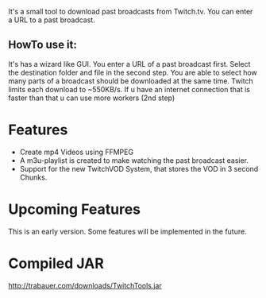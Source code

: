 It's a small tool to download past broadcasts from Twitch.tv. You can enter a URL to a past broadcast.

## HowTo use it:
It's has a wizard like GUI. You enter a URL of a past broadcast first. Select the destination folder and file in the
second step. You are able to select how many parts of a broadcast should be downloaded at the same time. Twitch limits
each download to ~550KB/s. If u have an internet connection that is faster than that u can use more workers (2nd step)



# Features
 * Create mp4 Videos using FFMPEG
 * A m3u-playlist is created to make watching the past broadcast easier.
 * Support for the new TwitchVOD System, that stores the VOD in 3 second Chunks.


# Upcoming Features
This is an early version. Some features will be implemented in the future.



# Compiled JAR
http://trabauer.com/downloads/TwitchTools.jar



